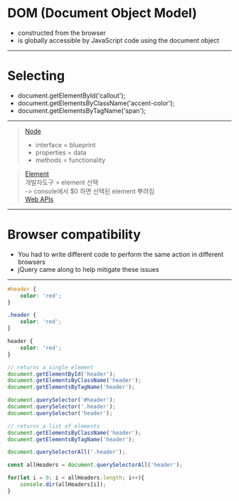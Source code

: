 # DOM (Document Object Model)
- constructed from the browser
- is globally accessible by JavaScript code using the document object
---
# Selecting
- document.getElementById('callout');
- document.getElementsByClassName('accent-color');
- document.getElementsByTagName('span');
---
> [Node](https://developer.mozilla.org/en-US/docs/Web/API/Node)
> - interface = blueprint
> - properties = data
> - methods = functionality  

> [Element](https://developer.mozilla.org/en-US/docs/Web/API/Element)  
> 개발자도구 > element 선택  
> ->  console에서 $0 하면 선택된 element 뿌려짐   
> [Web APIs](https://developer.mozilla.org/en-US/docs/Web/API)
---
# Browser compatibility
- You had to write different code to perform the same action in different browsers
- jQuery came along to help mitigate these issues
---
```css
#header {
    color: 'red';
}

.header {
    color: 'red';
}

header {
    color: 'red';
}
```
```js
// returns a single element
document.getElementById('header');
document.getElementsByClassName('header');
document.getElementsByTagName('header');

document.querySelector('#header');
document.querySelector('.header');
document.querySelector('header');

// returns a list of elements
document.getElementsByClassName('header');
document.getElementsByTagName('header');

document.querySelectorAll('.header');

const allHeaders = document.querySelectorAll('header');

for(let i = 0; i < allHeaders.length; i++){
    console.dir(allHeaders[i]);
}
```